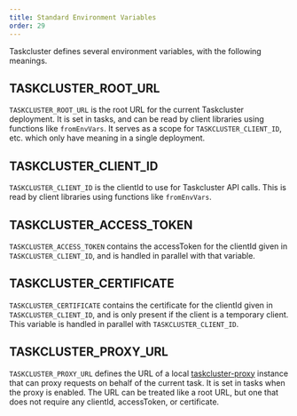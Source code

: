 ```yaml
---
title: Standard Environment Variables
order: 29
---
```


Taskcluster defines several environment variables, with the following meanings.

## TASKCLUSTER_ROOT_URL

`TASKCLUSTER_ROOT_URL` is the root URL for the current Taskcluster deployment.
It is set in tasks, and can be read by client libraries using functions like `fromEnvVars`.
It serves as a scope for `TASKCLUSTER_CLIENT_ID`, etc. which only have meaning in a single deployment.

## TASKCLUSTER_CLIENT_ID

`TASKCLUSTER_CLIENT_ID` is the clientId to use for Taskcluster API calls.
This is read by client libraries using functions like `fromEnvVars`.

## TASKCLUSTER_ACCESS_TOKEN

`TASKCLUSTER_ACCESS_TOKEN` contains the accessToken for the clientId given in `TASKCLUSTER_CLIENT_ID`, and is handled in parallel with that variable.

## TASKCLUSTER_CERTIFICATE

`TASKCLUSTER_CERTIFICATE` contains the certificate for the clientId given in `TASKCLUSTER_CLIENT_ID`, and is only present if the client is a temporary client.
This variable is handled in parallel with `TASKCLUSTER_CLIENT_ID`.

## TASKCLUSTER_PROXY_URL

`TASKCLUSTER_PROXY_URL` defines the URL of a local [taskcluster-proxy](https://github.com/taskcluster/taskcluster-proxy) instance that can proxy requests on behalf of the current task.
It is set in tasks when the proxy is enabled.
The URL can be treated like a root URL, but one that does not require any clientId, accessToken, or certificate.
